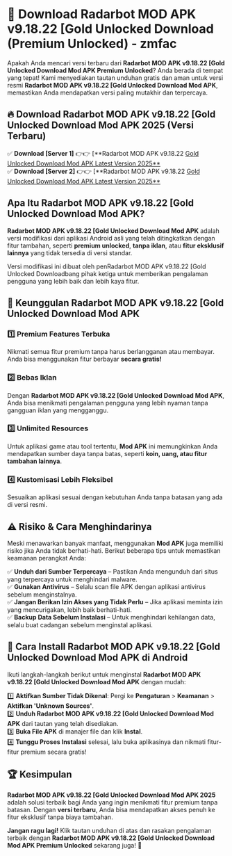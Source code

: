# 🎯 Download Radarbot MOD APK v9.18.22 [Gold Unlocked Download (Premium Unlocked) -  zmfac

Apakah Anda mencari versi terbaru dari **Radarbot MOD APK v9.18.22 [Gold Unlocked Download Mod APK Premium Unlocked**? Anda berada di tempat yang tepat! Kami menyediakan tautan unduhan gratis dan aman untuk versi resmi **Radarbot MOD APK v9.18.22 [Gold Unlocked Download Mod APK**, memastikan Anda mendapatkan versi paling mutakhir dan terpercaya.

## 🔥 Download Radarbot MOD APK v9.18.22 [Gold Unlocked Download Mod APK 2025 (Versi Terbaru)

✅ **Download [Server 1]** 👉👉 [**Radarbot MOD APK v9.18.22 [Gold Unlocked Download Mod APK Latest Version 2025**](https://momento.my/?title=Radarbot_MOD_APK_v9.18.22_[Gold_Unlocked_Download)  
✅ **Download [Server 2]** 👉👉 [**Radarbot MOD APK v9.18.22 [Gold Unlocked Download Mod APK Latest Version 2025**](https://momento.my/?title=Radarbot_MOD_APK_v9.18.22_[Gold_Unlocked_Download)  

## Apa Itu Radarbot MOD APK v9.18.22 [Gold Unlocked Download Mod APK?

**Radarbot MOD APK v9.18.22 [Gold Unlocked Download Mod APK** adalah versi modifikasi dari aplikasi Android asli yang telah ditingkatkan dengan fitur tambahan, seperti **premium unlocked**, **tanpa iklan**, atau **fitur eksklusif lainnya** yang tidak tersedia di versi standar.

Versi modifikasi ini dibuat oleh penRadarbot MOD APK v9.18.22 [Gold Unlocked Downloadbang pihak ketiga untuk memberikan pengalaman pengguna yang lebih baik dan lebih kaya fitur.

## 🎯 Keunggulan Radarbot MOD APK v9.18.22 [Gold Unlocked Download Mod APK

### 1️⃣ Premium Features Terbuka
Nikmati semua fitur premium tanpa harus berlangganan atau membayar. Anda bisa menggunakan fitur berbayar **secara gratis!**

### 2️⃣ Bebas Iklan
Dengan **Radarbot MOD APK v9.18.22 [Gold Unlocked Download Mod APK**, Anda bisa menikmati pengalaman pengguna yang lebih nyaman tanpa gangguan iklan yang mengganggu.

### 3️⃣ Unlimited Resources
Untuk aplikasi game atau tool tertentu, **Mod APK** ini memungkinkan Anda mendapatkan sumber daya tanpa batas, seperti **koin, uang, atau fitur tambahan lainnya**.

### 4️⃣ Kustomisasi Lebih Fleksibel
Sesuaikan aplikasi sesuai dengan kebutuhan Anda tanpa batasan yang ada di versi resmi.

## ⚠️ Risiko & Cara Menghindarinya

Meski menawarkan banyak manfaat, menggunakan **Mod APK** juga memiliki risiko jika Anda tidak berhati-hati. Berikut beberapa tips untuk memastikan keamanan perangkat Anda:

✅ **Unduh dari Sumber Terpercaya** – Pastikan Anda mengunduh dari situs yang terpercaya untuk menghindari malware.  
✅ **Gunakan Antivirus** – Selalu scan file APK dengan aplikasi antivirus sebelum menginstalnya.  
✅ **Jangan Berikan Izin Akses yang Tidak Perlu** – Jika aplikasi meminta izin yang mencurigakan, lebih baik berhati-hati.  
✅ **Backup Data Sebelum Instalasi** – Untuk menghindari kehilangan data, selalu buat cadangan sebelum menginstal aplikasi.

## 📌 Cara Install Radarbot MOD APK v9.18.22 [Gold Unlocked Download Mod APK di Android

Ikuti langkah-langkah berikut untuk menginstal **Radarbot MOD APK v9.18.22 [Gold Unlocked Download Mod APK** dengan mudah:

1️⃣ **Aktifkan Sumber Tidak Dikenal**: Pergi ke **Pengaturan** > **Keamanan** > **Aktifkan 'Unknown Sources'**.  
2️⃣ **Unduh Radarbot MOD APK v9.18.22 [Gold Unlocked Download Mod APK** dari tautan yang telah disediakan.  
3️⃣ **Buka File APK** di manajer file dan klik **Instal**.  
4️⃣ **Tunggu Proses Instalasi** selesai, lalu buka aplikasinya dan nikmati fitur-fitur premium secara gratis!

## 🏆 Kesimpulan

**Radarbot MOD APK v9.18.22 [Gold Unlocked Download Mod APK 2025** adalah solusi terbaik bagi Anda yang ingin menikmati fitur premium tanpa batasan. Dengan **versi terbaru**, Anda bisa mendapatkan akses penuh ke fitur eksklusif tanpa biaya tambahan.

**Jangan ragu lagi!** Klik tautan unduhan di atas dan rasakan pengalaman terbaik dengan **Radarbot MOD APK v9.18.22 [Gold Unlocked Download Mod APK Premium Unlocked** sekarang juga! 🚀
